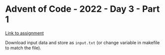 # Advent of Code - 2022 - Day 3 - Part 1
[Link to assignment](https://adventofcode.com/2022/day/2)

Download input data and store as `input.txt` (or change variable in makefile to match the file).
